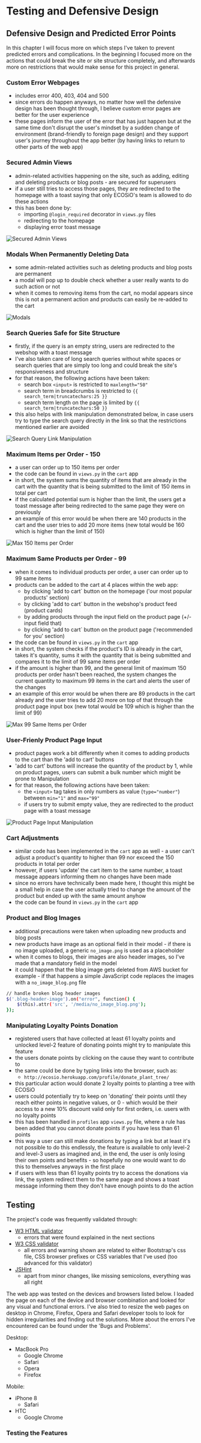 # Testing and Defensive Design

## Defensive Design and Predicted Error Points

In this chapter I will focus more on which steps I've taken to prevent predicted errors and complications. In the beginning I focused
more on the actions that could break the site or site structure completely, and afterwards more on restrictions that would make
sense for this project in general.

### Custom Error Webpages
* includes error 400, 403, 404 and 500
* since errors do happen anyways, no matter how well the defensive design has been thought through, I believe custom error pages are better for the user experience
* these pages inform the user of the error that has just happen but at the same time don't disrupt the user's mindset by a sudden change of environment (brand-friendly to foreign page design) and they support user's journey throughout the app better (by having links to return to other parts of the web app)

### Secured Admin Views
* admin-related activities happening on the site, such as adding, editing and deleting products or blog posts - are secured for superusers
* if a user still tries to access those pages, they are redirected to the homepage with a toast saying that only ECOSiO's team is allowed to do these actions
* this has been done by:
    * importing `@login_required` decorator in `views.py` files
    * redirecting to the homepage
    * displaying error toast message

![Secured Admin Views](readme-files/img-testing/img-testing-admin-rights.png)

### Modals When Permanently Deleting Data
* some admin-related activities such as deleting products and blog posts are permanent
* a modal will pop up to double check whether a user really wants to do such action or not
* when it comes to removing items from the cart, no modal appears since this is not a permanent action and products can easily be re-added to the cart

![Modals](readme-files/img-testing/img-testing-modal.png)

### Search Queries Safe for Site Structure
* firstly, if the query is an empty string, users are redirected to the webshop with a toast message
* I've also taken care of long search queries without white spaces or search queries that are simply too long and could break the site's responsiveness and structure
* for that reason, the following actions have been taken:
    * search box `<input>` is restricted to `maxlength="50"`
    * search term in breadcrumbs is restricted to `{{ search_term|truncatechars:25 }}`
    * search term length on the page is limited by `{{ search_term|truncatechars:50 }}`
* this also helps with link manipulation demonstrated below, in case users try to type the search query directly in the link so that the restrictions mentioned earlier are avoided

![Search Query Link Manipulation](readme-files/img-testing/img-testing-search-link-manipulation.png)

### Maximum Items per Order - 150
* a user can order up to 150 items per order
* the code can be found in `views.py` in the `cart` app
* in short, the system sums the quantity of items that are already in the cart with the quantity that is being submitted to the limit of 150 items in total per cart
* if the calculated potential sum is higher than the limit, the users get a toast message after being redirected to the same page they were on previously
* an example of this error would be when there are 140 products in the cart and the user tries to add 20 more items (new total would be 160 which is higher than the limit of 150)

![Max 150 Items per Order](readme-files/img-testing/img-testing-cart-max-150.png)

### Maximum Same Products per Order - 99
* when it comes to individual products per order, a user can order up to 99 same items
* products can be added to the cart at 4 places within the web app:
    * by clicking 'add to cart` button on the homepage ('our most popular products' section)
    * by clicking 'add to cart` button in the webshop's product feed (product cards)
    * by adding products through the input field on the product page (+/- input field that)
    * by clicking 'add to cart` button on the product page ('recommended for you' section)
* the code can be found in `views.py` in the `cart` app
* in short, the system checks if the product's ID is already in the cart, takes it's quantity, sums it with the quantity that is being submitted and compares it to the limit of 99 same items per order
* if the amount is higher than 99, and the general limit of maximum 150 products per order hasn't been reached, the system changes the current quantity to maximum 99 items in the cart and alerts the user of the changes
* an example of this error would be when there are 89 products in the cart already and the user tries to add 20 more on top of that through the product page input box (new total would be 109 which is higher than the limit of 99)

![Max 99 Same Items per Order](readme-files/img-testing/img-testing-cart-max-99.png)

### User-Frienly Product Page Input
* product pages work a bit differently when it comes to adding products to the cart than the 'add to cart' buttons
* 'add to cart' buttons will increase the quantity of the product by 1, while on product pages, users can submit a bulk number which might be prone to Manipulation
* for that reason, the following actions have been taken:
    * the `<input>` tag takes in only numbers as value (`type="number"`) between `min="1"` and `max="99"`
    * if users try to submit empty value, they are redirected to the product page with a toast message

![Product Page Input Manipulation](readme-files/img-testing/img-testing-product-page-input-manipulation.png)

### Cart Adjustments
* similar code has been implemented in the `cart` app as well - a user can't adjust a product's quantity to higher than 99 nor exceed the 150 products in total per order
* however, if users 'update' the cart item to the same number, a toast message appears informing them no changes have been made
* since no errors have technically been made here, I thought this might be a small help in case the user actually tried to change the amount of the product but ended up with the same amount anyhow
* the code can be found in `views.py` in the `cart` app

### Product and Blog Images
* additional precautions were taken when uploading new products and blog posts
* new products have image as an optional field in their model - if there is no image uploaded, a generic `no_image.png` is used as a placeholder
* when it comes to blogs, their images are also header images, so I've made that a mandatory field in the model
* it could happen that the blog image gets deleted from AWS bucket for example - if that happens a simple JavaScript code replaces the images with a `no_image_blog.png` file
```bash
// handle broken blog header images
$('.blog-header-image').on("error", function() {
    $(this).attr('src', '/media/no_image_blog.png');
});
```

### Manipulating Loyalty Points Donation
* registered users that have collected at least 61 loyalty points and unlocked level-2 feature of donating points might try to manipulate this feature
* the users donate points by clicking on the cause they want to contribute to
* the same could be done by typing links into the browser, such as:
    * `http://ecosio.herokuapp.com/profile/donate_plant_tree/`
* this particular action would donate 2 loyalty points to planting a tree with ECOSiO
* users could potentially try to keep on 'donating' their points until they reach either points in negative values, or 0 - which would be their access to a new 10% discount valid only for first orders, i.e. users with no loyalty points
* this has been handled in `profiles` app `views.py` file, where a rule has been added that you cannot donate points if you have less than 61 points
* this way a user can still make donations by typing a link but at least it's not possible to do this endlessly, the feature is available to only level-2 and level-3 users as imagined and, in the end, the user is only losing their own points and benefits - so hopefully no one would want to do this to themselves anyways in the first place
* if users with less than 61 loyalty points try to access the donations via link, the system redirect them to the same page and shows a toast message informing them they don't have enough points to do the action

## Testing

The project's code was frequently validated through:

* [W3 HTML validator](https://validator.w3.org/)
    * errors that were found explained in the next sections
* [W3 CSS validator](https://jigsaw.w3.org/css-validator/)
    * all errors and warning shown are related to either Bootstrap's css file, CSS browser prefixes or CSS variables that I've used (too advanced for this validator)
* [JSHint](https://jshint.com/)
    * apart from minor changes, like missing semicolons, everything was all right

The web app was tested on the devices and browsers listed below. I loaded the page on each of the device and browser combination and looked for any visual and functional errors. I've also tried to resize the web pages on desktop in Chrome, Firefox, Opera and Safari developer tools to look for hidden irregularities and finding out the solutions. More about the errors I've encountered can be found under the 'Bugs and Problems'.

Desktop:

* MacBook Pro
    * Google Chrome
    * Safari
    * Opera
    * Firefox

Mobile:

* iPhone 8
    * Safari
* HTC
    * Google Chrome

### Testing the Features
